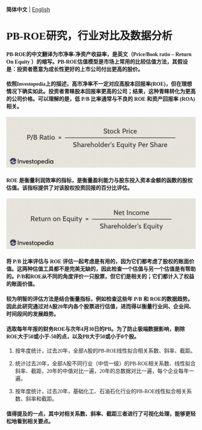 **简体中文** | [English](./README.en.md)
# <font face="楷体">PB-ROE研究，行业对比及数据分析</font>

#### <font face="楷体">PB-ROE的中文翻译为市净率-净资产收益率，是英文（Price/Book ratio – Return On Equity ）的缩写。PB-ROE估值模型是市场上常用的比较估值方法，其假设是：投资者愿意为成长性更好的上市公司付出更高的股价。</font>

#### <font face="楷体">依照Investopedia上的描述，高市净率不一定对应高股本回报率(ROE)，但在理想情况下确实如此。投资者青睐股本回报率更高的公司；结果，这种青睐转化为更高的公司价格。可以理解的是，低 P/B 比率通常与不良的 ROE 和资产回报率 (ROA) 相关。</font>
![P/B ratio](./PB_ratio.jpg)

#### <font face="楷体">ROE 是衡量利润效率的指标，是衡量盈利能力与股东投入资本金额的函数的股权估值。该指标提供了对该股权投资回报的百分比评估。</font>
![Return on Equity](./Return_on_Equity.jpg)

#### <font face="楷体">将 P/B 比率评估与 ROE 评估一起考虑是有用的，因为它们都考虑了股权的账面价值。这两种估值工具都不是完美无缺的，因此检查一个估值与另一个估值是有帮助的。P/B和ROE从不同的角度评价一只股票，但它们是相关的；它们都计入了权益的账面价值。</font>

#### <font face="楷体">较为明智的评估方法是结合衡量指标，例如检查这些年 P/B 和 ROE的数据趋势。因此此研究通过对A股20年内各个股票进行估值，进而得以衡量行业间、企业间、时间段间的发展趋势。</font>
#### <font face="楷体">选取每年年报的财务ROE与次年4月30日的PB。为了防止极端数据影响，剔除ROE大于50或小于-50的点，以及PB大于50或小于0个股。</font>

1. <font face="楷体">按年度统计，过去20年，全部A股的PB-ROE线性拟合相关系数、斜率、截距。</font>

2. <font face="楷体">统计过去20年，全部A股不同行业（中信一级）的PB-ROE相关系数、线性拟合斜率、截距，20年的中值对比一遍，20年的总数据对比一遍，每个企业每年一遍。</font>

3. <font face="楷体">按年度统计，过去20年，基础化工、石油石化行业的PB-ROE线性拟合相关系数、斜率和截距。</font>

#### <font face="楷体">值得提及的一点，其中对相关系数、斜率、截距三者进行了可视化处理，能够更轻松地看到相关要点。</font>